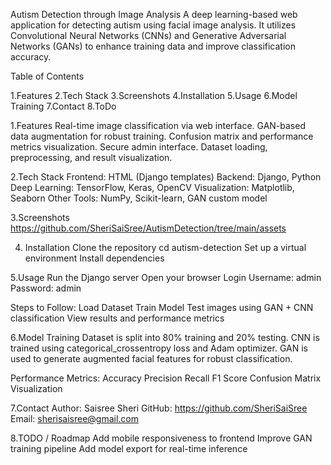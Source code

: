 Autism Detection through Image Analysis
A deep learning-based web application for detecting autism using facial image analysis. It utilizes Convolutional Neural Networks (CNNs) and Generative Adversarial Networks (GANs) to enhance training data and improve classification accuracy.

Table of Contents

1.Features
2.Tech Stack
3.Screenshots
4.Installation
5.Usage
6.Model Training
7.Contact
8.ToDo

1.Features
  Real-time image classification via web interface.
  GAN-based data augmentation for robust training.
  Confusion matrix and performance metrics visualization.
  Secure admin interface.
  Dataset loading, preprocessing, and result visualization.

2.Tech Stack
  Frontend: HTML (Django templates)
  Backend: Django, Python
  Deep Learning: TensorFlow, Keras, OpenCV
  Visualization: Matplotlib, Seaborn
  Other Tools: NumPy, Scikit-learn, GAN custom model

3.Screenshots
https://github.com/SheriSaiSree/AutismDetection/tree/main/assets

4. Installation
Clone the repository
cd autism-detection
Set up a virtual environment
Install dependencies

5.Usage
Run the Django server
Open your browser
Login
Username: admin
Password: admin

Steps to Follow:
Load Dataset
Train Model
Test images using GAN + CNN classification
View results and performance metrics

6.Model Training
Dataset is split into 80% training and 20% testing.
CNN is trained using categorical_crossentropy loss and Adam optimizer.
GAN is used to generate augmented facial features for robust classification.

Performance Metrics:
Accuracy
Precision
Recall
F1 Score
Confusion Matrix Visualization

 7.Contact
Author: Saisree Sheri
GitHub: https://github.com/SheriSaiSree
Email: sherisaisree@gmail.com

8.TODO / Roadmap
Add mobile responsiveness to frontend
Improve GAN training pipeline
Add model export for real-time inference
